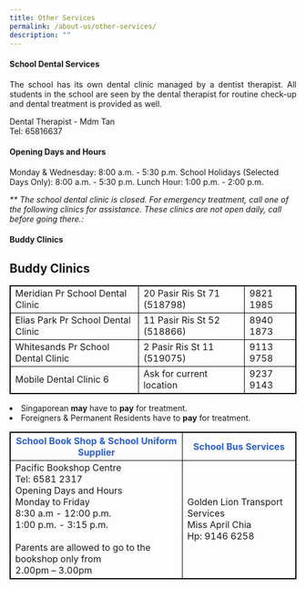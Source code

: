 ```yaml
---
title: Other Services
permalink: /about-us/other-services/
description: ""
---
```

#### School Dental Services  

<p align="justify">The school has its own dental clinic managed by a dentist therapist. All students in the school are seen by the dental therapist for routine check-up and dental treatment is provided as well.</p>
Dental Therapist - Mdm Tan<br>
Tel: 65816637

####  Opening Days and Hours

Monday &amp; Wednesday: 8:00 a.m. - 5:30 p.m.
School Holidays (Selected Days Only): 8:00 a.m. - 5:30 p.m.
Lunch Hour: 1:00 p.m. - 2:00 p.m.

<i>** The school dental clinic is closed. For emergency treatment, call one of the following clinics for assistance. These clinics are not open daily, call before going there.:</i>



#### Buddy Clinics

<style>
table, th, td {
  border:1px solid black;
}
</style>


<h2>Buddy Clinics</h2>

<table style="width:100%">
  <tbody><tr>
    <td>Meridian Pr School Dental Clinic</td>
    <td>20 Pasir Ris St 71 (518798)</td>
    <td>9821 1985</td>
  </tr>
  <tr>
    <td>Elias Park Pr School Dental Clinic</td>
    <td>11 Pasir Ris St 52 (518866)</td>
    <td>8940 1873</td>
  </tr>
  <tr>
    <td>Whitesands Pr School Dental Clinic</td>
    <td>2 Pasir Ris St 11 (519075)</td>
    <td>9113 9758</td>
  </tr>
   <tr>
    <td>Mobile Dental Clinic 6</td>
    <td>Ask for current location</td>
    <td>9237 9143</td>
  </tr>
</tbody></table>



<li>Singaporean <b>may</b> have to <b>pay</b> for treatment.</li>
<li>Foreigners &amp; Permanent Residents have to <b>pay</b> for treatment.</li>


<table>
	<thead>
		<tr>
			<th style="border:1px solid black;color:#2b5fce;">School Book Shop &amp; School Uniform Supplier</th>
			<th style="border:1px solid black;color:#2b5fce;">School Bus Services
			</th>
		</tr>
	</thead>
	<tbody>
		<tr>
			<td style="border:1px solid black;">
				 Pacific Bookshop Centre<br>
				Tel: 6581 2317<br>
				Opening Days and Hours<br>
				Monday to Friday<br>
				8:30 a.m - 12:00 p.m.<br>
				1:00 p.m. - 3:15 p.m.<br>
				<br>
				Parents are allowed to go to the bookshop only from<br>
				2.00pm – 3.00pm
			</td>
			<td style="border:1px solid black;">
				Golden Lion Transport Services<br>
				Miss April Chia<br>
				Hp: 9146 6258
			</td>
		</tr>
	</tbody>
</table>